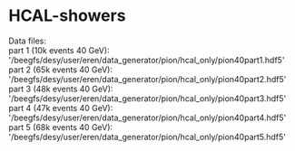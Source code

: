 # HCAL-showers

Data files:\
        part 1 (10k events 40 GeV): '/beegfs/desy/user/eren/data_generator/pion/hcal_only/pion40part1.hdf5'\
        part 2 (65k events 40 GeV): '/beegfs/desy/user/eren/data_generator/pion/hcal_only/pion40part2.hdf5'\
        part 3 (48k events 40 GeV): '/beegfs/desy/user/eren/data_generator/pion/hcal_only/pion40part3.hdf5'\
        part 4 (47k events 40 GeV): '/beegfs/desy/user/eren/data_generator/pion/hcal_only/pion40part4.hdf5'\
        part 5 (68k events 40 GeV): '/beegfs/desy/user/eren/data_generator/pion/hcal_only/pion40part5.hdf5'
